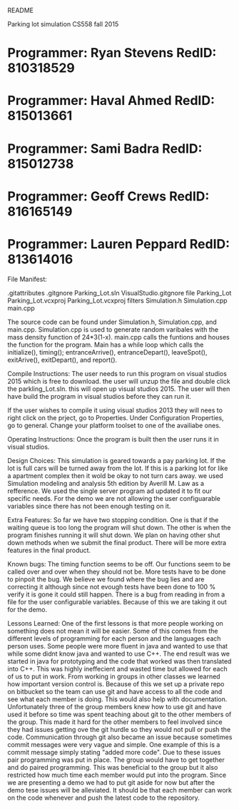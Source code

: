 README

Parking lot simulation 
CS558 fall 2015

# Programmer: Ryan Stevens   RedID: 810318529
# Programmer: Haval Ahmed    RedID: 815013661
# Programmer: Sami Badra     RedID: 815012738
# Programmer: Geoff Crews    RedID: 816165149
# Programmer: Lauren Peppard RedID: 813614016

File Manifest:

.gitattributes
.gitgnore
Parking_Lot.sln
VisualStudio.gitgnore
file Parking_Lot
	Parking_Lot.vcxproj
	Parking_Lot.vcxproj filters
	Simulation.h
	Simulation.cpp
	main.cpp

The source code can be found under Simulation.h, Simulation.cpp, and main.cpp. Simulation.cpp is used to generate random varibales with the mass density function of 24*3(1-x). main.cpp calls the funtions and houses the function for the program. Main has a while loop which calls the initialize(), timing(); entranceArrive(), entranceDepart(), leaveSpot(), exitArive(), exitDepart(), and report().

Compile Instructions:
The user needs to run this program on visual studios 2015 which is free to download. the user will unzup the file and double click the parkling_Lot.sln. this will open up visual studios 2015. The user will then have build the program in visual studios before they can run it. 

If the user wishes to compile it using visual studios 2013 they will nees to right click on the prject, go to Properties. Under Configuration Properties, go to general. Change your platform toolset to one of the availiabe ones. 

Operating Instructions:
Once the program is built then the user runs it in visual studios. 


Design Choices: 
This simulation is geared towards a pay parking lot. If the lot is full cars will be turned away from the lot. If this is a parking lot for like a apartment complex then it wold be okay to not turn cars away. we used Simulation modeling and analysis 5th edition by Averill M. Law as a refference. We used the single server program ad updated it to fit our specific needs. For the demo we are not allowing the user configuarable variables since there has not been enough testing on it.

Extra Features:
So far we have two stopping condition. One is that if the waiting queue is too long the program will shut down. The other is when the program finishes running it will shut down. We plan on having other shut down methods when we submit the final product. There will be more extra features in the final product. 

Known bugs:
The timing function seems to be off. Our functions seem to be called over and over when they should not be. More tests have to be done to pinpoit the bug. We believe we found where the bug lies and are correcting it although since not evough tests have been done to 100 % verify it is gone it could still happen. There is a bug from reading in from a file for the user configurable variables. Because of this we are taking it out for the demo. 

Lessons Learned:
One of the first lessons is that more people working on something does not mean it will be easier. Some of this comes from the different levels of programming for each person and the languages each person uses. Some people were more fluent in java and wanted to use that while some didnt know java and wanted to use C++. The end result was we started in java for prototyping and the code that worked was then translated into C++. This was highly ineffecient and wasted time but allowed for each of us to put in work. From working in groups in other classes we learned how important version control is. Because of this we set up a private repo on bitbucket so the team can use git and have access to all the code and see what each member is doing. This would also help with documentation. Unfortunately three of the group members knew how to use git and have used it before so time was spent teaching about git to the other members of the group. This made it hard for the other members to feel involved since they had issues getting ove the git hurdle so they would not pull or push the code. Communication through git also became an issue because sometimes commit messages were very vague and simple. One example of this is a commit message simply stating "added more code". Due to these issues pair programming was put in place. The group would have to get together and do paired programming. This was beneficial to the group but it also restricted how much time each member would put into the program. Since we are presenting a demo we had to put git aside for now but after the demo tese issues will be alleviated. It should be that each member can work on the code whenever and push the latest code to the repository. 

